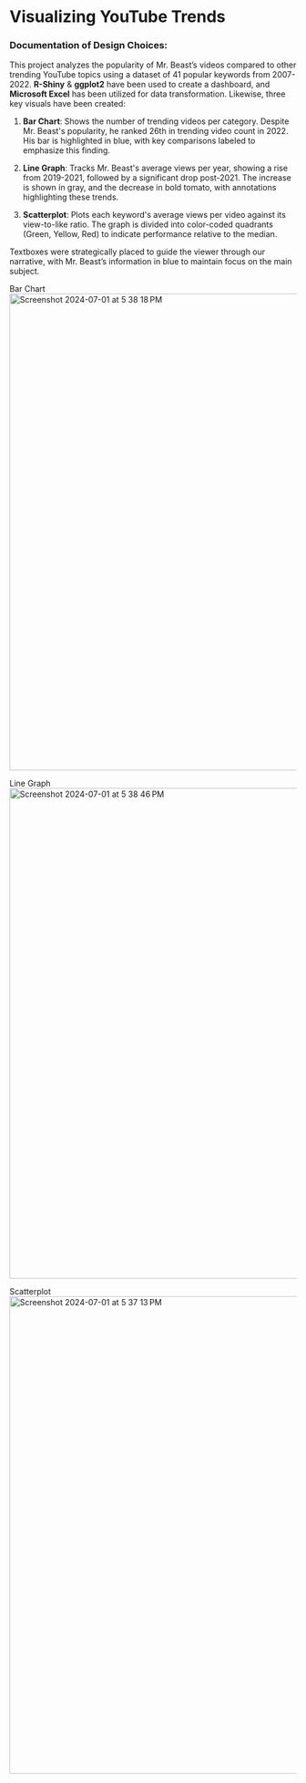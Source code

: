 # Visualizing YouTube Trends

### Documentation of Design Choices:

This project analyzes the popularity of Mr. Beast’s videos compared to other trending YouTube topics using a dataset of 41 popular keywords from 2007-2022. **R-Shiny** & **ggplot2** have been used to create a dashboard, and **Microsoft Excel** has been utilized for data transformation.
Likewise, three key visuals have been created:

1. **Bar Chart**: Shows the number of trending videos per category. Despite Mr. Beast's popularity, he ranked 26th in trending video count in 2022. His bar is highlighted in blue, with key comparisons labeled to emphasize this finding.

2. **Line Graph**: Tracks Mr. Beast's average views per year, showing a rise from 2019-2021, followed by a significant drop post-2021. The increase is shown in gray, and the decrease in bold tomato, with annotations highlighting these trends.

3. **Scatterplot**: Plots each keyword's average views per video against its view-to-like ratio. The graph is divided into color-coded quadrants (Green, Yellow, Red) to indicate performance relative to the median.

Textboxes were strategically placed to guide the viewer through our narrative, with Mr. Beast’s information in blue to maintain focus on the main subject.

Bar Chart
<img width="837" alt="Screenshot 2024-07-01 at 5 38 18 PM" src="https://github.com/pranjalshrestha/Visualizing_YouTube_Trends/assets/135492582/6a46b7eb-1ac5-4348-8b25-f711a8fa134d">

Line Graph
<img width="861" alt="Screenshot 2024-07-01 at 5 38 46 PM" src="https://github.com/pranjalshrestha/Visualizing_YouTube_Trends/assets/135492582/14182843-7ead-47ab-8162-4308dbf840c3">

Scatterplot
<img width="838" alt="Screenshot 2024-07-01 at 5 37 13 PM" src="https://github.com/kr-muchiri/Python-mini-projects/assets/135492582/8f603c55-3d67-435e-b32a-23e5b6c317ca">
